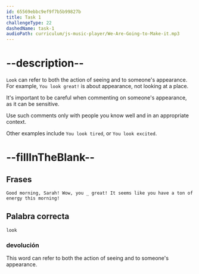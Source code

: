 ```yaml
---
id: 65569ebbc9ef9f7b5b99827b
title: Task 1
challengeType: 22
dashedName: task-1
audioPath: curriculum/js-music-player/We-Are-Going-to-Make-it.mp3
---
```


# --description--

`Look` can refer to both the action of seeing and to someone's appearance. For example, `You look great!` is about appearance, not looking at a place.

It's important to be careful when commenting on someone's appearance, as it can be sensitive.

Use such comments only with people you know well and in an appropriate context.

Other examples include `You look tired`, or `You look excited`.

# --fillInTheBlank--

## Frases

`Good morning, Sarah! Wow, you _ great! It seems like you have a ton of energy this morning!`

## Palabra correcta

`look`

### devolución

This word can refer to both the action of seeing and to someone's appearance.
